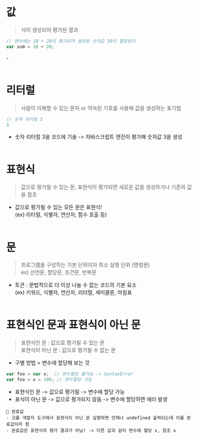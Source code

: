 # 값
> 식이 생성되어 평가된 결과
```js
// 변수에는 10 + 20이 평가되어 생성된 숫자값 30이 할당된다
var sum = 10 + 20;
```
-<br/><br/>
# 리터럴
> 사람이 이해할 수 있는 문자 or 약속된 기호를 사용해 값을 생성하는 표기법
```js
// 숫자 리터럴 3
3
```
+ 숫자 리터럴 3을 코드에 기술 -> 자바스크립트 엔진이 평가해 숫자값 3을 생성
<br/><br/>
# 표현식
> 값으로 평가될 수 있는 문, 표현식이 평가되면 새로운 값을 생성하거나 기존의 값을 참조
+ 값으로 평가될 수 있는 모든 문은 표현식! <br/>
  (ex) 리터럴, 식별자, 연산자, 함수 호출 등)
<br/><br/>
# 문
> 프로그램을 구성하는 기본 단위이자 최소 실행 단위 (명령문) <br/>
>  ex) 선언문, 할당문, 조건문, 반복문
+ 토큰 : 문법적으로 더 이상 나눌 수 없는 코드의 기본 요소 <br/>
         (ex) 키워드, 식별자, 연산자, 리터럴, 세미콜론, 마침표
<br/><br/>
# 표현식인 문과 표현식이 아닌 문
> 표현식인 문 : 값으로 평가될 수 있는 문<br/>
> 표현식이 아닌 문 : 값으로 평가될 수 없는 문
+ 구별 방법 = 변수에 할당해 보는 것
```js
var foo = var x;  // 변수할당 불가능 -> SyntaxError
var foo = x = 100; // 변수할당 가능
```
+ 표현식인 문 -> 값으로 평가됨 -> 변수에 할당 가능
+ 표식이 아닌 문 -> 값으로 평가되지 않음 -> 변수에 할당하면 에러 발생

```
📝 완료값
- 크롬 개발자 도구에서 표현식이 아닌 문 실행하면 언제나 undefined 출력되는데 이를 완료값이라 함
- 완료값은 표현식의 평가 결과가 아님! -> 다른 값과 같이 변수에 할당 x, 참조 x
```



  

  

